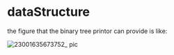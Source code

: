 # dataStructure
the figure that the binary tree printor can provide is like:

![23001635673752_ pic](https://user-images.githubusercontent.com/13238811/139577228-18e95912-cee5-4c8c-8ae5-9159797799fb.jpg)
